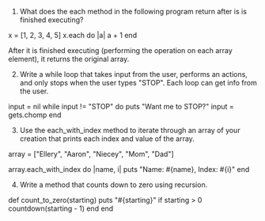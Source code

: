 1. What does the each method in the following program return after is is finished executing?

  x = [1, 2, 3, 4, 5]
  x.each do |a|
    a + 1
  end

After it is finished executing (performing the operation on each array element), it returns the original array.

2. Write a while loop that takes input from the user, performs an actions, and only stops when the user types "STOP". Each loop can get info from the user.

  input = nil
  while input != "STOP" do
    puts "Want me to STOP?"
    input = gets.chomp
  end

3. Use the each_with_index method to iterate through an array of your creation that prints each index and value of the array.

  array = ["Ellery", "Aaron", "Niecey", "Mom", "Dad"]

  array.each_with_index do |name, i|
    puts "Name: #{name}, Index: #{i}"
  end

4. Write a method that counts down to zero using recursion.

  def count_to_zero(starting)
    puts "#{starting}"
    if starting > 0
      countdown(starting - 1)
    end
  end